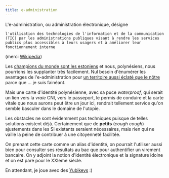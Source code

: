 ```yaml
---
title: e-administration
---
```


L'e-administration, ou administration électronique,  désigne 

    l'utilisation des technologies de l'information et de la communication (TIC) par les administrations publiques visant à rendre les services publics plus accessibles à leurs usagers et à améliorer leur fonctionnement interne 

(merci [Wikipedia](https://fr.wikipedia.org/wiki/Administration_%C3%A9lectronique))

Les [champions du monde sont les estoniens](http://www.slate.fr/story/78990/estonie-administration-numerique-linnar-viik) et nous, polynésiens, nous pourrions les supplanter très facilement. Nul besoin d'énumérer les avantages de l'e-administration pour [un territoire aussi éclaté que le nôtre](https://fr.wikipedia.org/wiki/G%C3%A9ographie_de_la_Polyn%C3%A9sie_fran%C3%A7aise) parce que ... je suis fainéant.

Mais une carte d'identité polynésienne, avec sa puce _waterproof_, qui serait un lien vers la *vraie* CNI, vers le passeport, le permis de conduire et la carte vitale que nous aurons peut être un jour ici, rendrait tellement service qu'on semble basculer dans le domaine de l'utopie.

Les obstacles ne sont évidemment pas techniques puisque de telles solutions existent déjà. Certainement que de **petits** (_cough cough_) ajustements dans les SI existants seraient nécessaires, mais rien qui ne vaille la peine de contribuer à une citoyenneté facilitée.

On prenant cette carte comme un alias d'identité, on pourrait l'utiliser aussi bien pour consulter ses résultats au bac que pour authentifier un virement bancaire. On y adjoint la notion d'identité électronique et la signature idoine et on est paré pour le XXIeme siècle.

En attendant, je joue avec des [Yubikeys](https://www.yubico.com/products/yubikey-hardware/yubikey4/) :)

